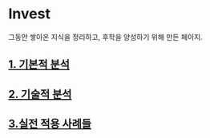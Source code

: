 # Invest
그동안 쌓아온 지식을 정리하고, 후학을 양성하기 위해 만든 페이지.

## [1. 기본적 분석](https://github.com/caesar-kim/Invest/blob/main/FA.md)
## [2. 기술적 분석](https://github.com/caesar-kim/Invest/blob/main/TA.md)
## [3.실전 적용 사례들](https://github.com/caesar-kim/Invest/blob/main/RA.md)
